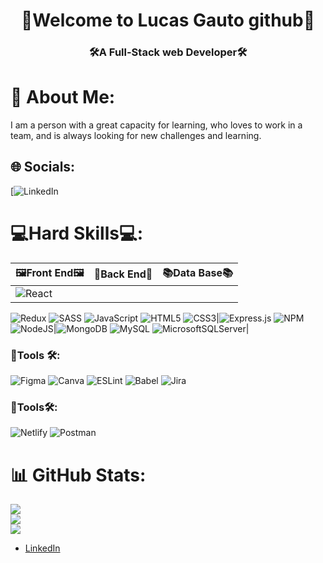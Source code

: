 <h1 align="center">👋Welcome to Lucas Gauto github👋</h1>
<h3 align="center">🛠️A Full-Stack web Developer🛠️</h3>


# 💫 About Me:
  I am a person with a great capacity for learning, who loves to work in a team, and is always looking for new challenges and learning.<br>


## 🌐 Socials:
[![LinkedIn](https://www.linkedin.com/in/lucas-anthony-gauto/?trk=public_profile-settings_edit-profile-content&originalSubdomain=ar)

# 💻Hard Skills💻:
|🖼️Front End🖼️|🎨Back End🎨|📚Data Base📚|
|--------------|-------------|--------------|
|![React](https://img.shields.io/badge/react-%2320232a.svg?style=for-the-badge&logo=react&logoColor=%2361DAFB) 
![Redux](https://img.shields.io/badge/redux-%23593d88.svg?style=for-the-badge&logo=redux&logoColor=white) 
![SASS](https://img.shields.io/badge/SASS-hotpink.svg?style=for-the-badge&logo=SASS&logoColor=white) 
![JavaScript](https://img.shields.io/badge/javascript-%23323330.svg?style=for-the-badge&logo=javascript&logoColor=%23F7DF1E) 
![HTML5](https://img.shields.io/badge/html5-%23E34F26.svg?style=for-the-badge&logo=html5&logoColor=white) 
![CSS3](https://img.shields.io/badge/css3-%231572B6.svg?style=for-the-badge&logo=css3&logoColor=white)|![Express.js](https://img.shields.io/badge/express.js-%23404d59.svg?style=for-the-badge&logo=express&logoColor=%2361DAFB)
![NPM](https://img.shields.io/badge/NPM-%23000000.svg?style=for-the-badge&logo=npm&logoColor=white) 
![NodeJS](https://img.shields.io/badge/node.js-6DA55F?style=for-the-badge&logo=node.js&logoColor=white)|![MongoDB](https://img.shields.io/badge/MongoDB-%234ea94b.svg?style=for-the-badge&logo=mongodb&logoColor=white)
![MySQL](https://img.shields.io/badge/mysql-%2300f.svg?style=for-the-badge&logo=mysql&logoColor=white)
![MicrosoftSQLServer](https://img.shields.io/badge/Microsoft%20SQL%20Sever-CC2927?style=for-the-badge&logo=microsoft%20sql%20server&logoColor=white)|


### 🔧Tools 🛠️:
![Figma](https://img.shields.io/badge/figma-%23F24E1E.svg?style=for-the-badge&logo=figma&logoColor=white) 
![Canva](https://img.shields.io/badge/Canva-%2300C4CC.svg?style=for-the-badge&logo=Canva&logoColor=white) 
![ESLint](https://img.shields.io/badge/ESLint-4B3263?style=for-the-badge&logo=eslint&logoColor=white) 
![Babel](https://img.shields.io/badge/Babel-F9DC3e?style=for-the-badge&logo=babel&logoColor=black) 
![Jira](https://img.shields.io/badge/jira-%230A0FFF.svg?style=for-the-badge&logo=jira&logoColor=white) 






### 🔧Tools🛠️:
![Netlify](https://img.shields.io/badge/netlify-%23000000.svg?style=for-the-badge&logo=netlify&logoColor=#00C7B7)
![Postman](https://img.shields.io/badge/Postman-FF6C37?style=for-the-badge&logo=postman&logoColor=white)




# 📊 GitHub Stats:
![](https://github-readme-stats.vercel.app/api?username=LucasAnthonyGauto&theme=dark&hide_border=false&include_all_commits=true&count_private=true)<br/>
![](https://github-readme-streak-stats.herokuapp.com/?user=LucasAnthonyGauto&theme=dark&hide_border=false)<br/>
![](https://github-readme-stats.vercel.app/api/top-langs/?username=LucasAnthonyGauto&theme=dark&hide_border=false&include_all_commits=true&count_private=true&layout=compact)


- [LinkedIn](https://www.linkedin.com/in/lucas-anthony-gauto/?trk=public_profile-settings_edit-profile-content&originalSubdomain=ar)
